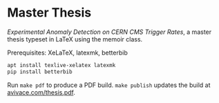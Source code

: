 # Master Thesis

*Experimental Anomaly Detection on CERN CMS Trigger Rates*, a master thesis typeset in LaTeX using the memoir class.

Prerequisites: XeLaTeX, latexmk, betterbib

```bash
apt install texlive-xelatex latexmk
pip install betterbib
```

Run `make pdf` to produce a PDF build. `make publish` updates the build at [avivace.com/thesis.pdf](https://avivace.com/thesis.pdf).